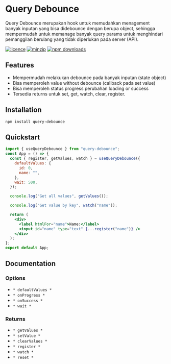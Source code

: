 # Query Debounce

Query Debounce merupakan hook untuk memudahkan menagement banyak inputan yang bisa didebounce dengan berupa object, sehingga mempermudah untuk memanage banyak query params untuk menghindari pemanggilan berulang yang tidak diperlukan pada server (API).

[![licence](https://img.shields.io/npm/l/query-debounce)](https://www.npmjs.com/package/query-debounce)
[![minzip](https://img.shields.io/bundlephobia/minzip/query-debounce)](https://www.npmjs.com/package/query-debounce)
[![npm downloads](https://img.shields.io/npm/dm/query-debounce)](https://www.npmjs.com/package/query-debounce)

## Features

- Mempermudah melakukan debounce pada banyak inputan (state object)
- Bisa memperoleh value without debounce (callback pada set value)
- Bisa memperoleh status progress perubahan loading or success
- Tersedia returns untuk set, get, watch, clear, register.

## Installation

```
npm install query-debounce
```

## Quickstart

```jsx
import { useQueryDebounce } from "query-debounce";
const App = () => {
  const { register, getValues, watch } = useQueryDebounce({
    defaultValues: {
      id: 0,
      name: "",
    },
    wait: 500,
  });

  console.log("Get all values", getValues());

  console.log("Get value by key", watch("name"));

  return (
    <div>
      <label htmlFor="name">Name:</label>
      <input id="name" type="text" {...register("name")} />
    </div>
  );
};
export default App;
```

## Documentation

### Options

- `* defaultValues *`
- `* onProgress *`
- `* onSuccess *`
- `* wait *`

### Returns

- `* getValues *`
- `* setValue *`
- `* clearValues *`
- `* register *`
- `* watch *`
- `* reset *`
